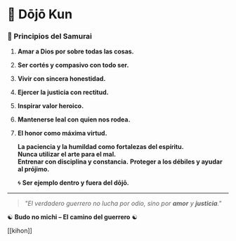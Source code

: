 
# 🏯 Dōjō Kun

### 📜 Principios del Samurai

1. **Amar a Dios por sobre todas las cosas.** 
2. **Ser cortés y compasivo con todo ser.**  
3. **Vivir con sincera honestidad.**
4. **Ejercer la justicia con rectitud.**  
5. **Inspirar valor heroico.**  
6. **Mantenerse leal con quien nos rodea.**
7. **El honor como máxima virtud.**   

	**La paciencia y la humildad como fortalezas del espíritu.**  
	**Nunca utilizar el arte para el mal.**  
	**Entrenar con disciplina y constancia.** 
	**Proteger a los débiles y ayudar al prójimo.**  
	
	🌀 **Ser ejemplo dentro y fuera del dōjō.**  

---

> _"El verdadero guerrero no lucha por odio, sino por **amor** y **justicia**."_  

☯ **Budo no michi – El camino del guerrero** ☯

[[kihon]]